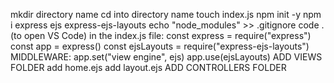 mkdir directory name
cd into directory name
touch index.js
npm init -y
npm i express ejs express-ejs-layouts
echo "node_modules" >> .gitignore
code . (to open VS Code)
in the index.js file:
const express = require("express")
const app = express()
const ejsLayouts = require("express-ejs-layouts")
MIDDLEWARE:
app.set("view engine", ejs)
app.use(ejsLayouts)
ADD VIEWS FOLDER
add home.ejs 
add layout.ejs
ADD CONTROLLERS FOLDER
